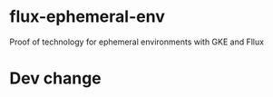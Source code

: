 # flux-ephemeral-env
Proof of technology for ephemeral environments with GKE and Fllux

# Dev change

